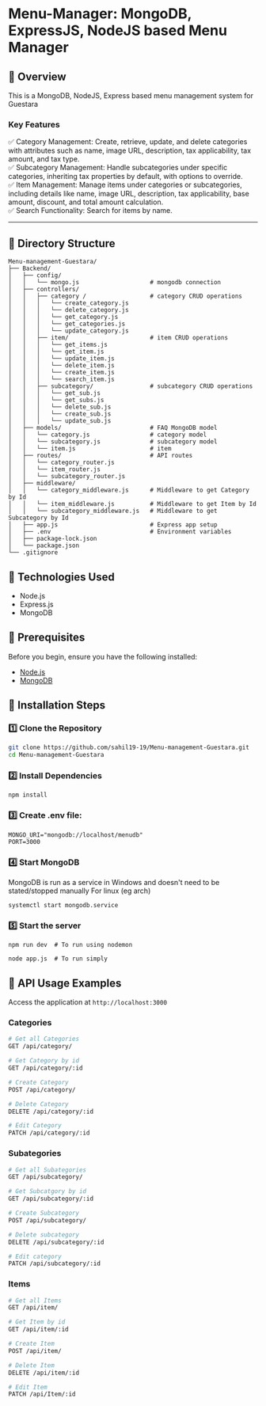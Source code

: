 # Menu-Manager: MongoDB, ExpressJS, NodeJS based Menu Manager

## 🚀 Overview
This is a MongoDB, NodeJS, Express based menu management system for Guestara

### **Key Features**
✅ Category Management: Create, retrieve, update, and delete categories with attributes such as name, image URL, description, tax applicability, tax amount, and tax type.     
✅ Subcategory Management: Handle subcategories under specific categories, inheriting tax properties by default, with options to override.  
✅ Item Management: Manage items under categories or subcategories, including details like name, image URL, description, tax applicability, base amount, discount, and total amount calculation.    
✅ Search Functionality: Search for items by name.  

---

## 🔎 Directory Structure

```
Menu-management-Guestara/
├── Backend/
│   ├── config/
│   │   └── mongo.js                    # mongodb connection
│   ├── controllers/
│   │   ├── category /                  # category CRUD operations
│   │   │   └── create_category.js     
│   │   │   └── delete_category.js
│   │   │   └── get_category.js
│   │   │   └── get_categories.js
│   │   │   └── update_category.js
│   │   ├── item/                       # item CRUD operations
│   │   │   └── get_items.js
│   │   │   └── get_item.js
│   │   │   └── update_item.js
│   │   │   └── delete_item.js
│   │   │   └── create_item.js
│   │   │   └── search_item.js
│   │   ├── subcategory/                # subcategory CRUD operations
│   │   │   └── get_sub.js
│   │   │   └── get_subs.js
│   │   │   └── delete_sub.js
│   │   │   └── create_sub.js
│   │   │   └── update_sub.js
│   ├── models/                         # FAQ MongoDB model
│   │   └── category.js                 # category model
│   │   └── subcategory.js              # subcategory model
│   │   └── item.js                     # item
│   ├── routes/                         # API routes
│   │   └── category_router.js    
│   │   └── item_router.js    
│   │   └── subcategory_router.js    
│   ├── middleware/
│   │   └── category_middleware.js      # Middleware to get Category by Id
│   │   └── item_middleware.js          # Middleware to get Item by Id
│   │   └── subcategory_middleware.js   # Middleware to get Subcategory by Id
│   ├── app.js                          # Express app setup
│   ├── .env                            # Environment variables
│   ├── package-lock.json
│   └── package.json
└── .gitignore
```

## 📌 Technologies Used

- Node.js
- Express.js
- MongoDB

## 📌 Prerequisites

Before you begin, ensure you have the following installed:

- [Node.js](https://nodejs.org/)
- [MongoDB](https://www.mongodb.com/) 


## 📌 **Installation Steps**

### **1️⃣ Clone the Repository**

```bash
git clone https://github.com/sahil19-19/Menu-management-Guestara.git
cd Menu-management-Guestara
```

### **2️⃣ Install Dependencies**

```
npm install
```

### **3️⃣ Create .env file:**

```env
MONGO_URI="mongodb://localhost/menudb"
PORT=3000
```

### **4️⃣ Start MongoDB**
MongoDB is run as a service in Windows and doesn't need to be stated/stopped manually
For linux (eg arch)
```
systemctl start mongodb.service
```

### **5️⃣ Start the server**
```
npm run dev  # To run using nodemon

node app.js  # To run simply
```

## 📌 **API Usage Examples**

Access the application at `http://localhost:3000`

### **Categories**

```bash
# Get all Categories
GET /api/category/
```


```bash
# Get Category by id
GET /api/category/:id
```


```bash
# Create Category 
POST /api/category/
```



```bash
# Delete Category
DELETE /api/category/:id
```

```bash
# Edit Category 
PATCH /api/category/:id
```


### **Subategories**

```bash
# Get all Subategories
GET /api/subcategory/
```

```bash
# Get Subcatgory by id
GET /api/subcategory/:id
```

```bash
# Create Subcategory 
POST /api/subcategory/
```

```bash
# Delete subcategory
DELETE /api/subcategory/:id
```

```bash
# Edit category 
PATCH /api/subcategory/:id
```


### **Items**

```bash
# Get all Items
GET /api/item/
```

```bash
# Get Item by id
GET /api/item/:id
```

```bash
# Create Item
POST /api/item/
```

```bash
# Delete Item
DELETE /api/item/:id
```

```bash
# Edit Item 
PATCH /api/Item/:id
```

